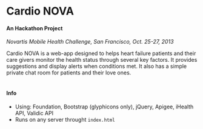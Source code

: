 Cardio NOVA
===========
#### An Hackathon Project

*Novartis Mobile Health Challenge, San Francisco, Oct. 25-27, 2013*

Cardio NOVA is a web-app designed to helps heart failure patients and their care givers monitor the health status through several key factors. It provides suggestions and display alerts when conditions met. It also has a simple private chat room for patients and their love ones.
<br>
<br>

#### Info  
- Using: Foundation, Bootstrap (glyphicons only), jQuery, Apigee, iHealth API, Validic API  
- Runs on any server throught ```index.html```
